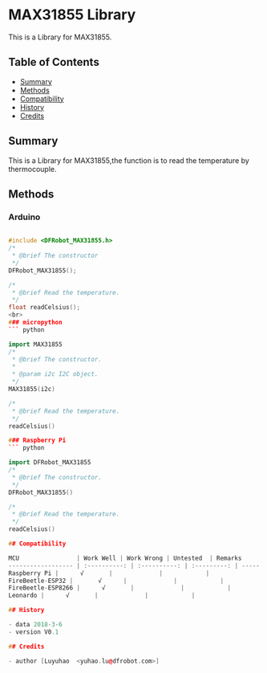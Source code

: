 # MAX31855 Library 
This is a Library for MAX31855.

## Table of Contents

* [Summary](#summary)
* [Methods](#methods)
* [Compatibility](#compatibility)
* [History](#history)
* [Credits](#credits)

<snippet>
<content>

## Summary
This is a Library for MAX31855,the function is to read the temperature by thermocouple.

## Methods

### Arduino

```C++

#include <DFRobot_MAX31855.h>
/*
 * @brief The constructor
 */
DFRobot_MAX31855();

/*
 * @brief Read the temperature.
 */
float readCelsius();
<br>
### micropython
``` python

import MAX31855
/*
 * @brief The constructor.
 *
 * @param i2c I2C object.
 */
MAX31855(i2c)

/*
 * @brief Read the temperature.
 */
readCelsius()

### Raspberry Pi
``` python

import DFRobot_MAX31855
/*
 * @brief The constructor.
 */
DFRobot_MAX31855()

/*
 * @brief Read the temperature.
 */
readCelsius()

## Compatibility

MCU                | Work Well | Work Wrong | Untested  | Remarks
------------------ | :----------: | :----------: | :---------: | -----
Raspberry Pi |      √       |             |            | 
FireBeetle-ESP32 |       √      |             |            | 
FireBeetle-ESP8266 |      √       |             |            | 
Leonardo |      √       |             |            | 

## History

- data 2018-3-6
- version V0.1

## Credits

- author [Luyuhao  <yuhao.lu@dfrobot.com>]


